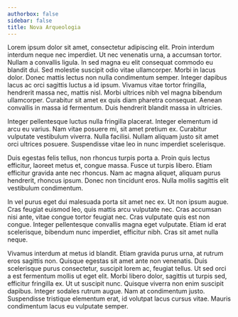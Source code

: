 ```yaml
---
authorbox: false
sidebar: false
title: Nova Arqueologia
---
```


Lorem ipsum dolor sit amet, consectetur adipiscing elit. Proin interdum interdum neque nec imperdiet. Ut nec venenatis urna, a accumsan tortor. Nullam a convallis ligula. In sed magna eu elit consequat commodo eu blandit dui. Sed molestie suscipit odio vitae ullamcorper. Morbi in lacus dolor. Donec mattis lectus non nulla condimentum semper. Integer dapibus lacus ac orci sagittis luctus a id ipsum. Vivamus vitae tortor fringilla, hendrerit massa nec, mattis nisl. Morbi ultrices nibh vel magna bibendum ullamcorper. Curabitur sit amet ex quis diam pharetra consequat. Aenean convallis in massa id fermentum. Duis hendrerit blandit massa in ultricies.

Integer pellentesque luctus nulla fringilla placerat. Integer elementum id arcu eu varius. Nam vitae posuere mi, sit amet pretium ex. Curabitur vulputate vestibulum viverra. Nulla facilisi. Nullam aliquam justo sit amet orci ultrices posuere. Suspendisse vitae leo in nunc imperdiet scelerisque.

Duis egestas felis tellus, non rhoncus turpis porta a. Proin quis lectus efficitur, laoreet metus et, congue massa. Fusce ut turpis libero. Etiam efficitur gravida ante nec rhoncus. Nam ac magna aliquet, aliquam purus hendrerit, rhoncus ipsum. Donec non tincidunt eros. Nulla mollis sagittis elit vestibulum condimentum.

In vel purus eget dui malesuada porta sit amet nec ex. Ut non ipsum augue. Cras feugiat euismod leo, quis mattis arcu vulputate nec. Cras accumsan nisi ante, vitae congue tortor feugiat nec. Cras vulputate quis est non congue. Integer pellentesque convallis magna eget vulputate. Etiam id erat scelerisque, bibendum nunc imperdiet, efficitur nibh. Cras sit amet nulla neque.

Vivamus interdum at metus id blandit. Etiam gravida purus urna, at rutrum eros sagittis non. Quisque egestas sit amet ante non venenatis. Duis scelerisque purus consectetur, suscipit lorem ac, feugiat tellus. Ut sed orci a est fermentum mollis ut eget elit. Morbi libero dolor, sagittis ut turpis sed, efficitur fringilla ex. Ut ut suscipit nunc. Quisque viverra non enim suscipit dapibus. Integer sodales rutrum augue. Nam at condimentum justo. Suspendisse tristique elementum erat, id volutpat lacus cursus vitae. Mauris condimentum lacus eu vulputate semper.
